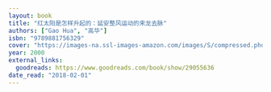 ```yaml
---
layout: book
title: "红太阳是怎样升起的：延安整风运动的来龙去脉"
authors: ["Gao Hua", "高华"]
isbn: "9789881756329"
cover: "https://images-na.ssl-images-amazon.com/images/S/compressed.photo.goodreads.com/books/1455112157i/29055636.jpg"
year: 2000
external_links:
  goodreads: https://www.goodreads.com/book/show/29055636
date_read: "2018-02-01"
---
```

